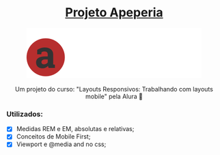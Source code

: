 <h1 align="center">
    <a href="https://www.figma.com/file/FidBn9f7BoBCoEs19EzbUD/Apeperia-Mobile-First?node-id=0%3A1">Projeto Apeperia</a> 
</h1>
<p align="center"> <img src="./img/logo-apeperia.svg"> </p>
<p align="center">Um projeto do curso: "Layouts Responsivos: Trabalhando com layouts mobile" pela Alura 📘</p>

### Utilizados:

- [x] Medidas REM e EM, absolutas e relativas;
- [x] Conceitos de Mobile First;
- [x] Viewport e @media and no css;
